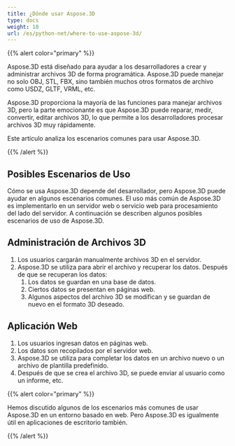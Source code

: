 ```yaml
---
title: ¿Dónde usar Aspose.3D
type: docs
weight: 10
url: /es/python-net/where-to-use-aspose-3d/
---
```


{{% alert color="primary" %}} 

Aspose.3D está diseñado para ayudar a los desarrolladores a crear y administrar archivos 3D de forma programática. Aspose.3D puede manejar no solo OBJ, STL, FBX, sino también muchos otros formatos de archivo como USDZ, GLTF, VRML, etc.

Aspose.3D proporciona la mayoría de las funciones para manejar archivos 3D, pero la parte emocionante es que Aspose.3D puede reparar, medir, convertir, editar archivos 3D, lo que permite a los desarrolladores procesar archivos 3D muy rápidamente.

Este artículo analiza los escenarios comunes para usar Aspose.3D.

{{% /alert %}} 
## **Posibles Escenarios de Uso**
Cómo se usa Aspose.3D depende del desarrollador, pero Aspose.3D puede ayudar en algunos escenarios comunes. El uso más común de Aspose.3D es implementarlo en un servidor web o servicio web para procesamiento del lado del servidor. A continuación se describen algunos posibles escenarios de uso de Aspose.3D.
## **Administración de Archivos 3D**
1. Los usuarios cargarán manualmente archivos 3D en el servidor.
1. Aspose.3D se utiliza para abrir el archivo y recuperar los datos.
   Después de que se recuperan los datos:
   1. Los datos se guardan en una base de datos.
   1. Ciertos datos se presentan en páginas web.
   1. Algunos aspectos del archivo 3D se modifican y se guardan de nuevo en el formato 3D deseado.
## **Aplicación Web**
1. Los usuarios ingresan datos en páginas web.
1. Los datos son recopilados por el servidor web.
1. Aspose.3D se utiliza para completar los datos en un archivo nuevo o un archivo de plantilla predefinido.
1. Después de que se crea el archivo 3D, se puede enviar al usuario como un informe, etc.

{{% alert color="primary" %}} 

Hemos discutido algunos de los escenarios más comunes de usar Aspose.3D en un entorno basado en web. Pero Aspose.3D es igualmente útil en aplicaciones de escritorio también.

{{% /alert %}}